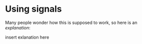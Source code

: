 # Using signals

Many people wonder how this is supposed to work, so here is an *explanation*:

insert exlanation here